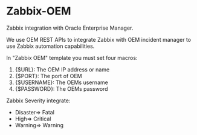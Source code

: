 # Zabbix-OEM
Zabbix integration with Oracle Enterprise Manager.

We use OEM REST APIs to integrate Zabbix with OEM incident manager to use Zabbix automation capabilities. 

In "Zabbix OEM" template you must set four macros:

1. {$URL}: The OEM IP address or name 
2. {$PORT}: The port of OEM
3. {$USERNAME}: The OEMs username 
4. {$PASSWORD}: The OEMs password

Zabbix Severity integrate:

- Disaster=> Fatal
- High=> Critical
- Warning=> Warning








